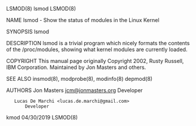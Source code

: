 LSMOD(8)                                                                                            lsmod                                                                                            LSMOD(8)

NAME
       lsmod - Show the status of modules in the Linux Kernel

SYNOPSIS
       lsmod

DESCRIPTION
       lsmod is a trivial program which nicely formats the contents of the /proc/modules, showing what kernel modules are currently loaded.

COPYRIGHT
       This manual page originally Copyright 2002, Rusty Russell, IBM Corporation. Maintained by Jon Masters and others.

SEE ALSO
       insmod(8), modprobe(8), modinfo(8) depmod(8)

AUTHORS
       Jon Masters <jcm@jonmasters.org>
           Developer

       Lucas De Marchi <lucas.de.marchi@gmail.com>
           Developer

kmod                                                                                              04/30/2019                                                                                         LSMOD(8)
